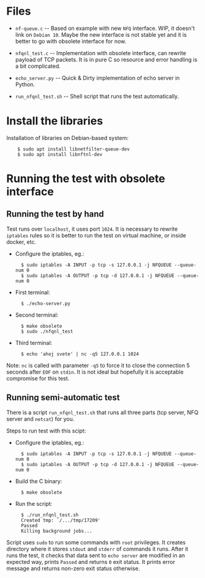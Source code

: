 Files
=====

* `nf-queue.c` -- Based on example with new `NFQ` interface. WIP, it doesn't link on `Debian 10`.
  Maybe the new interface is not stable yet and it is better to go with obsolete interface for now.

* `nfqnl_test.c` -- Implementation with obsolete interface, can rewrite payload of TCP packets.
It is in pure C so resource and error handling is a bit complicated.

* `echo_server.py` -- Quick & Dirty implementation of echo server in Python.

* `run_nfqnl_test.sh` -- Shell script that runs the test automatically.


Install the libraries
=====================

Installation of libraries on Debian-based system:

        $ sudo apt install libnetfilter-queue-dev
        $ sudo apt install libnftnl-dev


Running the test with obsolete interface
========================================

Running the test by hand
------------------------

Test runs over `localhost`, it uses port `1024`. It is necessary to rewrite
`iptables` rules so it is better to run the test on virtual machine, or inside docker, etc.

- Configure the iptables, eg.:

        $ sudo iptables -A INPUT -p tcp -s 127.0.0.1 -j NFQUEUE --queue-num 0
        $ sudo iptables -A OUTPUT -p tcp -d 127.0.0.1 -j NFQUEUE --queue-num 0

- First terminal:

        $ ./echo-server.py


- Second terminal:

        $ make obsolete
        $ sudo ./nfqnl_test

- Third terminal:

        $ echo 'ahoj svete' | nc -q5 127.0.0.1 1024

Note: `nc` is called with parameter `-q5` to force it to close the connection
5 seconds after `EOF` on `stdin`.
It is not ideal but hopefully it is acceptable compromise for this test.

Running semi-automatic test
---------------------------

There is a script `run_nfqnl_test.sh` that runs all three parts (tcp server, NFQ server and `netcat`) for you.

Steps to run test with this scipt:


- Configure the iptables, eg.:

        $ sudo iptables -A INPUT -p tcp -s 127.0.0.1 -j NFQUEUE --queue-num 0
        $ sudo iptables -A OUTPUT -p tcp -d 127.0.0.1 -j NFQUEUE --queue-num 0

- Build the C binary:

        $ make obsolete

- Run the script:

        $ ./run_nfqnl_test.sh
        Created tmp: `/.../tmp/17209'
        Passed
        Killing background jobs...

Script uses `sudo` to run some commands with `root` privileges. It creates directory where it
stores `stdout` and `stderr` of commands it runs. After it runs the test, it checks that data sent to
`echo server` are modified in an expected way, prints `Passed` and returns `0` exit status.
It prints error message and returns non-zero exit status otherwise.